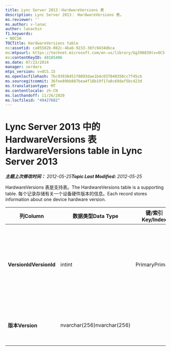 ```yaml
---
title: Lync Server 2013：HardwareVersions 表
description: Lync Server 2013： HardwareVersions 表。
ms.reviewer: ''
ms.author: v-lanac
author: lanachin
f1.keywords:
- NOCSH
TOCTitle: HardwareVersions table
ms:assetid: ca05582b-082c-4bab-9233-36fc9434dbca
ms:mtpsurl: https://technet.microsoft.com/en-us/library/Gg398839(v=OCS.15)
ms:contentKeyID: 48185406
ms.date: 07/23/2014
manager: serdars
mtps_version: v=OCS.15
ms.openlocfilehash: 7bc93938451f0093dae1b4c037040350cc7f45cb
ms.sourcegitcommit: 36fee89bb887bea4f18b19f17a8c69daf5bc423d
ms.translationtype: MT
ms.contentlocale: zh-CN
ms.lasthandoff: 11/26/2020
ms.locfileid: "49427682"
---
```

# <a name="hardwareversions-table-in-lync-server-2013"></a><span data-ttu-id="f3101-103">Lync Server 2013 中的 HardwareVersions 表</span><span class="sxs-lookup"><span data-stu-id="f3101-103">HardwareVersions table in Lync Server 2013</span></span>

<div data-xmlns="http://www.w3.org/1999/xhtml">

<div class="topic" data-xmlns="http://www.w3.org/1999/xhtml" data-msxsl="urn:schemas-microsoft-com:xslt" data-cs="https://msdn.microsoft.com/">

<div data-asp="https://msdn2.microsoft.com/asp">



</div>

<div id="mainSection">

<div id="mainBody"><span data-ttu-id="f3101-104">

<span> </span></span><span class="sxs-lookup"><span data-stu-id="f3101-104">

<span> </span></span></span>

<span data-ttu-id="f3101-105">_**主题上次修改时间：** 2012-05-25_</span><span class="sxs-lookup"><span data-stu-id="f3101-105">_**Topic Last Modified:** 2012-05-25_</span></span>

<span data-ttu-id="f3101-106">HardwareVersions 表是支持表。</span><span class="sxs-lookup"><span data-stu-id="f3101-106">The HardwareVersions table is a supporting table.</span></span> <span data-ttu-id="f3101-107">每个记录存储有关一个设备硬件版本的信息。</span><span class="sxs-lookup"><span data-stu-id="f3101-107">Each record stores information about one device hardware version.</span></span>


<table>
<colgroup>
<col style="width: 25%" />
<col style="width: 25%" />
<col style="width: 25%" />
<col style="width: 25%" />
</colgroup>
<thead>
<tr class="header">
<th><span data-ttu-id="f3101-108">列</span><span class="sxs-lookup"><span data-stu-id="f3101-108">Column</span></span></th>
<th><span data-ttu-id="f3101-109">数据类型</span><span class="sxs-lookup"><span data-stu-id="f3101-109">Data Type</span></span></th>
<th><span data-ttu-id="f3101-110">键/索引</span><span class="sxs-lookup"><span data-stu-id="f3101-110">Key/Index</span></span></th>
<th><span data-ttu-id="f3101-111">详细信息</span><span class="sxs-lookup"><span data-stu-id="f3101-111">Details</span></span></th>
</tr>
</thead>
<tbody>
<tr class="odd">
<td><p><span data-ttu-id="f3101-112"><strong>VersionId</strong></span><span class="sxs-lookup"><span data-stu-id="f3101-112"><strong>VersionId</strong></span></span></p></td>
<td><p><span data-ttu-id="f3101-113">int</span><span class="sxs-lookup"><span data-stu-id="f3101-113">int</span></span></p></td>
<td><p><span data-ttu-id="f3101-114">Primary</span><span class="sxs-lookup"><span data-stu-id="f3101-114">Primary</span></span></p></td>
<td><p><span data-ttu-id="f3101-115">标识此硬件版本的唯一号码。</span><span class="sxs-lookup"><span data-stu-id="f3101-115">Unique number identifying this hardware version.</span></span></p></td>
</tr>
<tr class="even">
<td><p><span data-ttu-id="f3101-116"><strong>版本</strong></span><span class="sxs-lookup"><span data-stu-id="f3101-116"><strong>Version</strong></span></span></p></td>
<td><p><span data-ttu-id="f3101-117">nvarchar(256)</span><span class="sxs-lookup"><span data-stu-id="f3101-117">nvarchar(256)</span></span></p></td>
<td><p> </p></td>
<td><p><span data-ttu-id="f3101-118">硬件版本。</span><span class="sxs-lookup"><span data-stu-id="f3101-118">Hardware version.</span></span></p></td>
</tr>
</tbody>
</table><span data-ttu-id="f3101-119">


</div>

<span> </span>

</div>

</div>

</span><span class="sxs-lookup"><span data-stu-id="f3101-119">


</div>

<span> </span>

</div>

</div>

</span></span></div>

